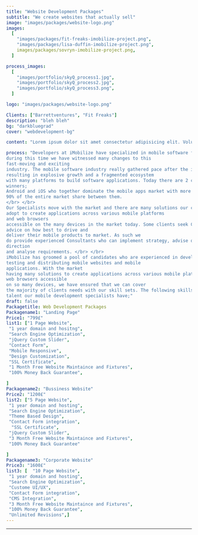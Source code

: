 ```yaml
---
title: "Website Development Packages"
subtitle: "We create websites that actually sell"
image: "images/packages/website-logo.png"
images:
  [
    "images/packages/fit-freaks-imobilize-project.png",
    "images/packages/lisa-duffin-imobilize-project.png",
    images/packages/sovryn-imobilize-project.png,
  ]

process_images:
  [
    "images/portfolio/skyQ_process1.jpg",
    "images/portfolio/skyQ_process2.jpg",
    "images/portfolio/skyQ_process3.png",
  ]

logo: "images/packages/website-logo.png"

Clients: ["Barrettventures", "Fit Freaks"]
description: "bleh bleh"
bg: "darkbluegrad"
cover: "webdevelopment-bg"

content: "Lorem ipsum dolor sit amet consectetur adipisicing elit. Voluptas molestias natus beatae consectetur dolores dolor! Eveniet deserunt vel omnis possimus animi, maiores, quidem deleniti autem assumenda expedita repudiandae id molestias."

process: "Developers at iMobilize have specialized in mobile software for many years and
during this time we have witnessed many changes to this
fast-moving and exciting
industry. The mobile software industry really gathered pace after the initial launch of the first smartphones
resulting in explosive growth and a fragmented ecosystem
with many platforms to build software applications. Today there are 2 clear
winners;
Android and iOS who together dominate the mobile apps market with more than
90% of the entire market share between them.
</br> </br>
Our Specialists move with the market and there are many solutions our clients
adopt to create applications across various mobile platforms
and web browsers
accessible on the many devices in the market today. Some clients seek Consultancy
advice on how best to drive and
deliver their mobile products to market. As such we
do provide experienced Consultants who can implement strategy, advise on
direction
and analyse requirements. </br> </br>
iMobilize has groomed a pool of candidates who are experienced in developing,
testing and distributing mobile websites and mobile
applications. With the market
having many solutions to create applications across various mobile platforms and
web browsers accessible
on so many devices, we have ensured that we can cover
the majority of clients needs with our skill sets. The following skills are the type of
talent our mobile development specialists have;"
draft: false
Packagetitle: Web Development Packages
Packagename1: "Landing Page"
Price1: "799£"
list1: ["1 Page Website",
 "1 year domain and hositng",
 "Search Engine Optimization",
 "jQuery Custom Slider",
 "Contact Form",
 "Mobile Responsive",
 "Design Customization",
 "SSL Certificate", 
 "1 Month Free Website Maintaince and Fixtures",
 "100% Money Back Guarantee",

]
Packagename2: "Bussiness Website"
Price2: "1200£"
list2: ["5 Page Website",
 "1 year domain and hosting",
 "Search Engine Optimization",
 "Theme Based Design",
 "Contact Form integration",
  "SSL Certificate", 
 "jQuery Custom Slider",
 "3 Month Free Website Maintaince and Fixtures",
 "100% Money Back Guarantee"

]
Packagename3: "Corporate Website"
Price3: "1600£"
list3: [  "10 Page Website",
 "1 year domain and hosting",
 "Search Engine Optimization",
 "Custome UI/UX",
 "Contact Form integration",
 "CMS Integration",
 "3 Month Free Website Maintaince and Fixtures",
 "100% Money Back Guarantee",
 "Unlimited Revisions",]
---
```


---

